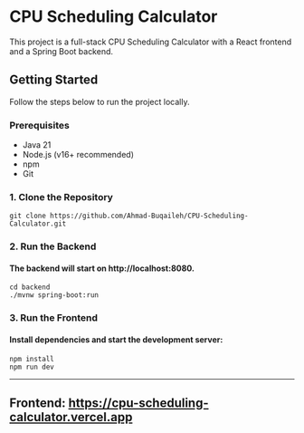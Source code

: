 # CPU Scheduling Calculator

This project is a full-stack CPU Scheduling Calculator with a React frontend and a Spring Boot backend.

## Getting Started

Follow the steps below to run the project locally.

### Prerequisites

- Java 21
- Node.js (v16+ recommended)
- npm 
- Git

### 1. Clone the Repository

```
git clone https://github.com/Ahmad-Buqaileh/CPU-Scheduling-Calculator.git
```

### 2. Run the Backend
#### The backend will start on http://localhost:8080.
```
cd backend
./mvnw spring-boot:run
```

### 3. Run the Frontend
#### Install dependencies and start the development server:
```
npm install
npm run dev
```
---------------------------------------------------------
## Frontend: https://cpu-scheduling-calculator.vercel.app
